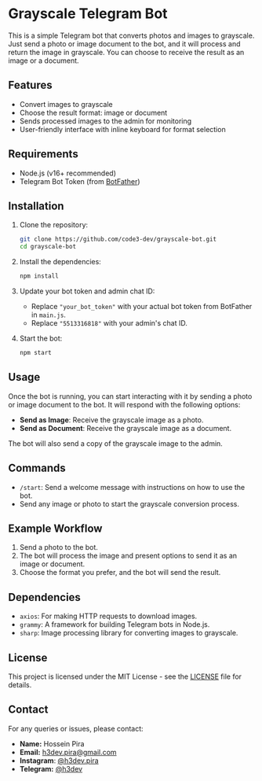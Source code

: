 # Grayscale Telegram Bot

This is a simple Telegram bot that converts photos and images to grayscale. Just send a photo or image document to the bot, and it will process and return the image in grayscale. You can choose to receive the result as an image or a document.

## Features

- Convert images to grayscale
- Choose the result format: image or document
- Sends processed images to the admin for monitoring
- User-friendly interface with inline keyboard for format selection

## Requirements

- Node.js (v16+ recommended)
- Telegram Bot Token (from [BotFather](https://core.telegram.org/bots#botfather))

## Installation

1. Clone the repository:
   ```bash
   git clone https://github.com/code3-dev/grayscale-bot.git
   cd grayscale-bot
   ```

2. Install the dependencies:
   ```bash
   npm install
   ```

3. Update your bot token and admin chat ID:
   - Replace `"your_bot_token"` with your actual bot token from BotFather in `main.js`.
   - Replace `"5513316818"` with your admin's chat ID.

4. Start the bot:
   ```bash
   npm start
   ```

## Usage

Once the bot is running, you can start interacting with it by sending a photo or image document to the bot. It will respond with the following options:

- **Send as Image**: Receive the grayscale image as a photo.
- **Send as Document**: Receive the grayscale image as a document.

The bot will also send a copy of the grayscale image to the admin.

## Commands

- `/start`: Send a welcome message with instructions on how to use the bot.
- Send any image or photo to start the grayscale conversion process.

## Example Workflow

1. Send a photo to the bot.
2. The bot will process the image and present options to send it as an image or document.
3. Choose the format you prefer, and the bot will send the result.

## Dependencies

- `axios`: For making HTTP requests to download images.
- `grammy`: A framework for building Telegram bots in Node.js.
- `sharp`: Image processing library for converting images to grayscale.

## License

This project is licensed under the MIT License - see the [LICENSE](LICENSE) file for details.

## Contact

For any queries or issues, please contact:

- **Name:** Hossein Pira
- **Email:** [h3dev.pira@gmail.com](mailto:h3dev.pira@gmail.com)
- **Instagram**: [@h3dev.pira](https://instagram.com/h3dev.pira)
- **Telegram:** [@h3dev](https://t.me/h3dev)
